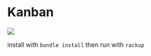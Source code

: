 # Kanban

![](https://user-images.githubusercontent.com/4499581/57570146-d5f0fc00-73f6-11e9-9620-5bb7bf8b622d.jpg)

install with `bundle install` then run with `rackup`
